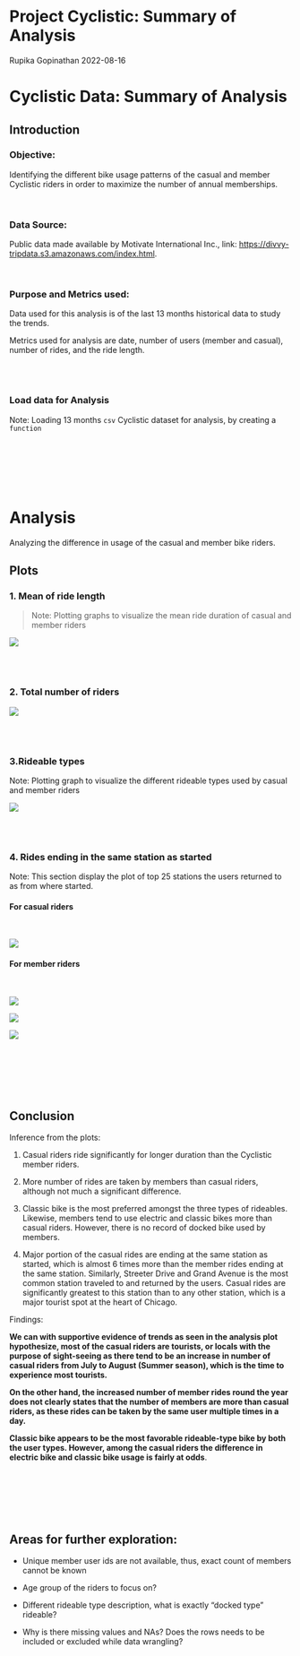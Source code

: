 Project Cyclistic: Summary of Analysis
================
Rupika Gopinathan
2022-08-16

# Cyclistic Data: Summary of Analysis

## Introduction

### Objective:

Identifying the different bike usage patterns of the casual and member
Cyclistic riders in order to maximize the number of annual memberships.

<br>

### Data Source:

Public data made available by Motivate International Inc., link:
<https://divvy-tripdata.s3.amazonaws.com/index.html>.

<br>

### Purpose and Metrics used:

Data used for this analysis is of the last 13 months historical data to
study the trends.

Metrics used for analysis are date, number of users (member and casual),
number of rides, and the ride length.

<br> <br>

### Load data for Analysis

Note: Loading 13 months `csv` Cyclistic dataset for analysis, by
creating a `function`

<br><br>

<br><br>

# Analysis

Analyzing the difference in usage of the casual and member bike riders.

## Plots

### 1. Mean of ride length

> Note: Plotting graphs to visualize the mean ride duration of casual
> and member riders

![](visualization/Total%20mean%20duration%20of%20casual%20and%20member%20riders.png)

<br><br>

### 2. Total number of riders

![](visualization/Total%20number%20of%20riders.png)

<br><br>

### 3.Rideable types

Note: Plotting graph to visualize the different rideable types used by
casual and member riders

![](visualization/Rideable%20types.png)

<br><br>

### 4. Rides ending in the same station as started

Note: This section display the plot of top 25 stations the users
returned to as from where started.

#### For casual riders

 

![](visualization/Casual_returning_station_numbers.png)

#### For member riders

 

![](visualization/Members_returning_station_numbers.png)

![](visualization/Mean%20duration%20of%20rides%20weekly.png)

![](visualization/Riders%20week%20wise.png)

<br><br>

<br><br>

## Conclusion

Inference from the plots:

1.  Casual riders ride significantly for longer duration than the
    Cyclistic member riders.

2.  More number of rides are taken by members than casual riders,
    although not much a significant difference.

3.  Classic bike is the most preferred amongst the three types of
    rideables. Likewise, members tend to use electric and classic bikes
    more than casual riders. However, there is no record of docked bike
    used by members.

4.  Major portion of the casual rides are ending at the same station as
    started, which is almost 6 times more than the member rides ending
    at the same station. Similarly, Streeter Drive and Grand Avenue is
    the most common station traveled to and returned by the users.
    Casual rides are significantly greatest to this station than to any
    other station, which is a major tourist spot at the heart of
    Chicago.

Findings:

**We can with supportive evidence of trends as seen in the analysis plot
hypothesize, most of the casual riders are tourists, or locals with the
purpose of sight-seeing as there tend to be an increase in number of
casual riders from July to August (Summer season), which is the time to
experience most tourists.**

**On the other hand, the increased number of member rides round the year
does not clearly states that the number of members are more than casual
riders, as these rides can be taken by the same user multiple times in a
day.**

**Classic bike appears to be the most favorable rideable-type bike by
both the user types. However, among the casual riders the difference in
electric bike and classic bike usage is fairly at odds**.

<br><br>

<br><br>

## Areas for further exploration:

-   Unique member user ids are not available, thus, exact count of
    members cannot be known

-   Age group of the riders to focus on?

-   Different rideable type description, what is exactly “docked type”
    rideable?

-   Why is there missing values and NAs? Does the rows needs to be
    included or excluded while data wrangling?
